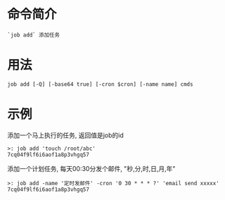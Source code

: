 # 命令简介 

    `job add` 添加任务

用法
=======

```
job add [-Q] [-base64 true] [-cron $cron] [-name name] cmds
```

示例
============

添加一个马上执行的任务, 返回值是job的id

```
>: job add 'touch /root/abc'
7cq04f9lf6i6aof1a8p3vhgq57
```

添加一个计划任务, 每天00:30分发个邮件, "秒,分,时,日,月,年"

```
>: job add -name '定时发邮件' -cron '0 30 * * * ?' 'email send xxxxx'
7cq04f9lf6i6aof1a8p3vhgq57
```

